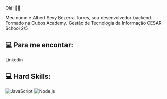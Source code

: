 Olá! 🙅‍♂️

Meu nome é Albert Sevy Bezerra Torres, sou desenvolvedor backend. Formado na Cubos Academy.
Gestão de Tecnologia da Informação CESAR School 2/5

## 💻 Para me encontar:
Linkedin

## 💻 Hard Skills:
![JavaScript](https://img.shields.io/badge/JavaScript-323330?style=for-the-badge&logo=javascript&logoColor=F7DF1E)  ![Node.js](https://img.shields.io/badge/Node%20js-339933?style=for-the-badge&logo=nodedotjs&logoColor=white)
